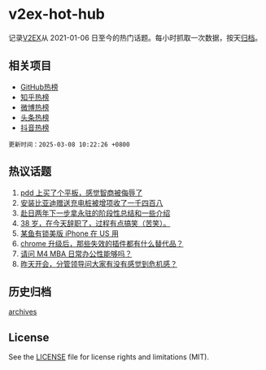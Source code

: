 # v2ex-hot-hub

 记录[V2EX](https://www.v2ex.com/)从 2021-01-06 日至今的热门话题。每小时抓取一次数据，按天[归档](archives)。
 
 ## 相关项目

- [GitHub热榜](https://github.com/lonnyzhang423/github-hot-hub)
- [知乎热榜](https://github.com/lonnyzhang423/zhihu-hot-hub)
- [微博热榜](https://github.com/lonnyzhang423/weibo-hot-hub)
- [头条热榜](https://github.com/lonnyzhang423/toutiao-hot-hub)
- [抖音热榜](https://github.com/lonnyzhang423/douyin-hot-hub)


 `更新时间：2025-03-08 10:22:26 +0800`

## 热议话题

1. [pdd 上买了个平板，感觉智商被侮辱了](https://www.v2ex.com/t/1116691)
1. [安装比亚迪赠送充电桩被增项收了一千四百八](https://www.v2ex.com/t/1116650)
1. [赴日两年下一步拿永驻的阶段性总结和一些介绍](https://www.v2ex.com/t/1116665)
1. [38 岁，在今天辞职了，过程有点搞笑（苦笑）。](https://www.v2ex.com/t/1116671)
1. [某鱼有锁美版 iPhone 在 US 用](https://www.v2ex.com/t/1116638)
1. [chrome 升级后，那些失效的插件都有什么替代品？](https://www.v2ex.com/t/1116730)
1. [请问 M4 MBA 日常办公性能够吗？](https://www.v2ex.com/t/1116581)
1. [昨天开会，分管领导问大家有没有感觉到危机感？](https://www.v2ex.com/t/1116674)

## 历史归档

[archives](archives)

## License

See the [LICENSE](LICENSE) file for license rights and limitations (MIT).
